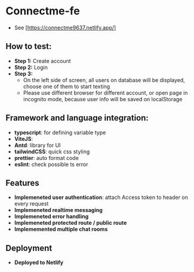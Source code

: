 # Connectme-fe
- See [https://connectme9637.netlify.app/]

## How to test:
- **Step 1:** Create account
- **Step 2:** Login
- **Step 3:** 
    - On the left side of screen, all users on database will be displayed, choose one of them to start texting
    - Please use different browser for different account, or open page in incognito mode, because user info will be saved on localStorage


## Framework and language integration:

- **typescript**: for defining variable type
- **ViteJS**:
- **Antd**: library for UI
- **tailwindCSS**: quick css styling
- **prettier**: auto format code
- **eslint**: check possible ts error

## Features
- **Implemeneted user authentication**: attach Access token to header on every request
- **Implemeneted realtime messaging**
- **Implemeneted error handling**
- **Implemeneted protected route / public route**
- **Implememented multiple chat rooms**


## Deployment
- **Deployed to Netlify**


